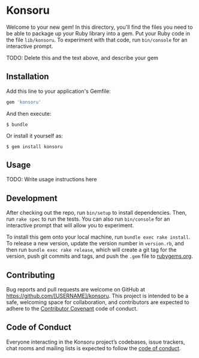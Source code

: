 # Konsoru

Welcome to your new gem! In this directory, you'll find the files you need to be able to package up your Ruby library into a gem. Put your Ruby code in the file `lib/konsoru`. To experiment with that code, run `bin/console` for an interactive prompt.

TODO: Delete this and the text above, and describe your gem

## Installation

Add this line to your application's Gemfile:

```ruby
gem 'konsoru'
```

And then execute:

    $ bundle

Or install it yourself as:

    $ gem install konsoru

## Usage

TODO: Write usage instructions here

## Development

After checking out the repo, run `bin/setup` to install dependencies. Then, run `rake spec` to run the tests. You can also run `bin/console` for an interactive prompt that will allow you to experiment.

To install this gem onto your local machine, run `bundle exec rake install`. To release a new version, update the version number in `version.rb`, and then run `bundle exec rake release`, which will create a git tag for the version, push git commits and tags, and push the `.gem` file to [rubygems.org](https://rubygems.org).

## Contributing

Bug reports and pull requests are welcome on GitHub at https://github.com/[USERNAME]/konsoru. This project is intended to be a safe, welcoming space for collaboration, and contributors are expected to adhere to the [Contributor Covenant](http://contributor-covenant.org) code of conduct.

## Code of Conduct

Everyone interacting in the Konsoru project’s codebases, issue trackers, chat rooms and mailing lists is expected to follow the [code of conduct](https://github.com/[USERNAME]/konsoru/blob/master/CODE_OF_CONDUCT.md).
